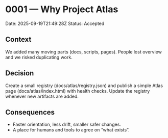 # 0001 — Why Project Atlas
Date: 2025-09-19T21:49:28Z
Status: Accepted

## Context
We added many moving parts (docs, scripts, pages). People lost overview and we risked duplicating work.

## Decision
Create a small registry (docs/atlas/registry.json) and publish a simple Atlas page (docs/atlas/index.html) with health checks. Update the registry whenever new artifacts are added.

## Consequences
- Faster orientation, less drift, smaller safer changes.
- A place for humans and tools to agree on “what exists”.
